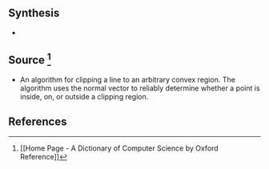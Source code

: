 ## Synthesis
- 
## Source [^1]
- An algorithm for clipping a line to an arbitrary convex region. The algorithm uses the normal vector to reliably determine whether a point is inside, on, or outside a clipping region.
## References

[^1]: [[Home Page - A Dictionary of Computer Science by Oxford Reference]]
